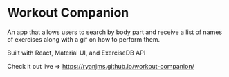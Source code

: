 # Workout Companion

An app that allows users to search by body part and receive a list of names of exercises along with a gif on how to perform them.

Built with React, Material UI, and ExerciseDB API

Check it out live => https://ryanjms.github.io/workout-companion/
